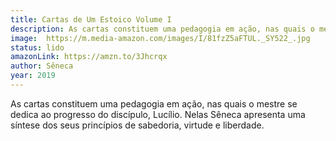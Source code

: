 ```yaml
---
title: Cartas de Um Estoico Volume I
description: As cartas constituem uma pedagogia em ação, nas quais o mestre se dedica ao progresso do discípulo, Lucílio. Nelas Sêneca apresenta uma síntese dos seus princípios de sabedoria, virtude e liberdade.
image: 	https://m.media-amazon.com/images/I/81fzZ5aFTUL._SY522_.jpg
status: lido
amazonLink: https://amzn.to/3Jhcrqx
author: Sêneca
year: 2019
---
```


As cartas constituem uma pedagogia em ação, nas quais o mestre se dedica ao progresso do discípulo, Lucílio. Nelas Sêneca apresenta uma síntese dos seus princípios de sabedoria, virtude e liberdade.